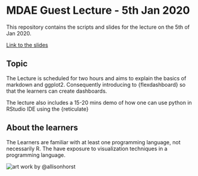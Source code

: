 
# MDAE Guest Lecture - 5th Jan 2020

This repository  contains the scripts and slides for the lecture on the 5th of Jan 2020.

[Link to the slides](/slides_lecture.html)


## Topic

The Lecture is scheduled for two hours and aims to explain the basics of markdown and ggplot2. Consequently introducing to {flexdashboard} so that the learners can create dashboards.

The lecture also includes a 15-20 mins demo of how one can use python in RStudio IDE using the {reticulate}

## About the learners

The Learners are familiar with at least one programming language, not necessarily R. The have exposure to visualization techniques in a programming language.  

![art work by @allisonhorst](https://raw.githubusercontent.com/allisonhorst/stats-illustrations/master/rstats-artwork/r_first_then.png)